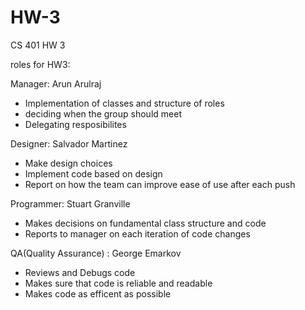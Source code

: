 # HW-3
CS 401 HW 3

roles for HW3:

Manager: Arun Arulraj
- Implementation of classes and structure of roles
- deciding when the group should meet
- Delegating resposibilites

Designer: Salvador Martinez
- Make design choices
- Implement code based on design 
- Report on how the team can improve ease of use after each push

Programmer: Stuart Granville
- Makes decisions on fundamental class structure and code
- Reports to manager on each iteration of code changes

QA(Quality Assurance) : George Emarkov
- Reviews and Debugs code
- Makes sure that code is reliable and readable
- Makes code as efficent as possible
